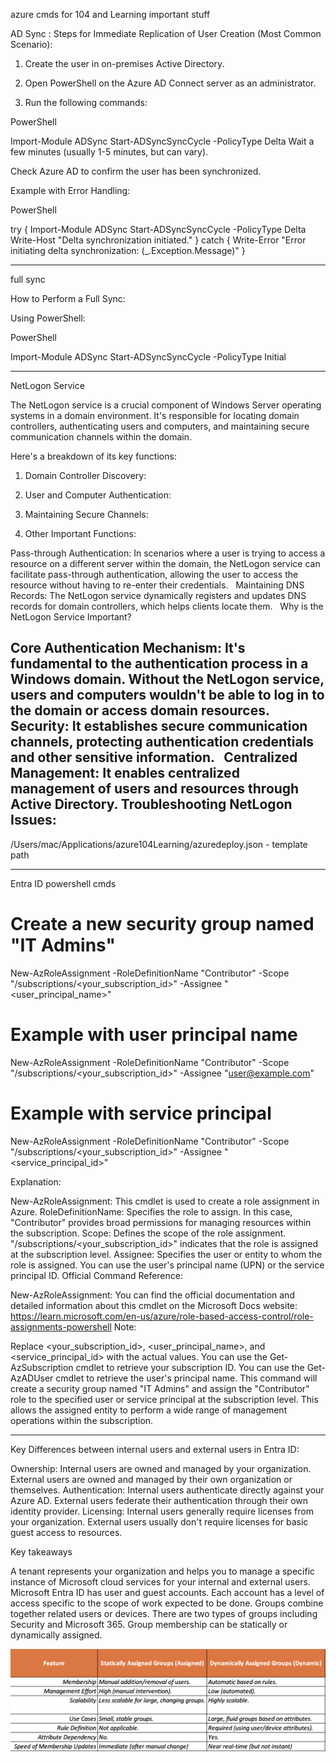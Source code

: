 azure cmds for 104 and Learning important stuff

AD Sync : 
Steps for Immediate Replication of User Creation (Most Common Scenario):

1. Create the user in on-premises Active Directory.

2. Open PowerShell on the Azure AD Connect server as an administrator.

3. Run the following commands:

PowerShell

Import-Module ADSync
Start-ADSyncSyncCycle -PolicyType Delta
Wait a few minutes (usually 1-5 minutes, but can vary).

Check Azure AD to confirm the user has been synchronized.

Example with Error Handling:

PowerShell

try {
    Import-Module ADSync
    Start-ADSyncSyncCycle -PolicyType Delta
    Write-Host "Delta synchronization initiated."
}
catch {
    Write-Error "Error initiating delta synchronization: $($_.Exception.Message)"
}

--------------------


full sync

How to Perform a Full Sync:

Using PowerShell:

PowerShell

Import-Module ADSync
Start-ADSyncSyncCycle -PolicyType Initial

--------------------


NetLogon Service

The NetLogon service is a crucial component of Windows Server operating systems in a domain environment. It's responsible for locating domain controllers, authenticating users and computers, and maintaining secure communication channels within the domain.   

Here's a breakdown of its key functions:

1. Domain Controller Discovery:


2. User and Computer Authentication:

 
3. Maintaining Secure Channels:

4. Other Important Functions:

Pass-through Authentication: In scenarios where a user is trying to access a resource on a different server within the domain, the NetLogon service can facilitate pass-through authentication, allowing the user to access the resource without having to re-enter their credentials.   
Maintaining DNS Records: The NetLogon service dynamically registers and updates DNS records for domain controllers, which helps clients locate them. 
  
Why is the NetLogon Service Important?

Core Authentication Mechanism: It's fundamental to the authentication process in a Windows domain. Without the NetLogon service, users and computers wouldn't be able to log in to the domain or access domain resources.   
Security: It establishes secure communication channels, protecting authentication credentials and other sensitive information.   
Centralized Management: It enables centralized management of users and resources through Active Directory.
Troubleshooting NetLogon Issues:
-----------------

/Users/mac/Applications/azure104Learning/azuredeploy.json  - template path

---------------------------

Entra ID powershell cmds

# Create a new security group named "IT Admins"
New-AzRoleAssignment -RoleDefinitionName "Contributor" -Scope "/subscriptions/<your_subscription_id>" -Assignee "<user_principal_name>" 

# Example with user principal name
New-AzRoleAssignment -RoleDefinitionName "Contributor" -Scope "/subscriptions/<your_subscription_id>" -Assignee "user@example.com" 

# Example with service principal
New-AzRoleAssignment -RoleDefinitionName "Contributor" -Scope "/subscriptions/<your_subscription_id>" -Assignee "<service_principal_id>"

Explanation:

New-AzRoleAssignment: This cmdlet is used to create a role assignment in Azure.
RoleDefinitionName: Specifies the role to assign. In this case, "Contributor" provides broad permissions for managing resources within the subscription.
Scope: Defines the scope of the role assignment. "/subscriptions/<your_subscription_id>" indicates that the role is assigned at the subscription level.
Assignee: Specifies the user or entity to whom the role is assigned. You can use the user's principal name (UPN) or the service principal ID.
Official Command Reference:

New-AzRoleAssignment: You can find the official documentation and detailed information about this cmdlet on the Microsoft Docs website: https://learn.microsoft.com/en-us/azure/role-based-access-control/role-assignments-powershell
Note:

Replace <your_subscription_id>, <user_principal_name>, and <service_principal_id> with the actual values.
You can use the Get-AzSubscription cmdlet to retrieve your subscription ID.
You can use the Get-AzADUser cmdlet to retrieve the user's principal name.
This command will create a security group named "IT Admins" and assign the "Contributor" role to the specified user or service principal at the subscription level. This allows the assigned entity to perform a wide range of management operations within the subscription.

--------------------



Key Differences between internal users and external users in Entra ID:

Ownership: Internal users are owned and managed by your organization. External users are owned and managed by their own organization or themselves.
Authentication: Internal users authenticate directly against your Azure AD. External users federate their authentication through their own identity provider.
Licensing: Internal users generally require licenses from your organization. External users usually don't require licenses for basic guest access to resources.

Key takeaways

A tenant represents your organization and helps you to manage a specific instance of Microsoft cloud services for your internal and external users.
Microsoft Entra ID has user and guest accounts. Each account has a level of access specific to the scope of work expected to be done.
Groups combine together related users or devices. There are two types of groups including Security and Microsoft 365.
Group membership can be statically or dynamically assigned.


![alt text](image.png)